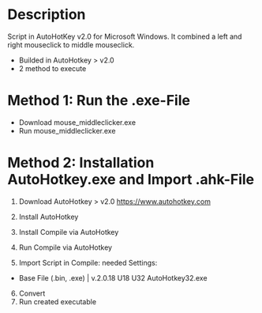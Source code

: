 # Description
Script in AutoHotKey v2.0 for Microsoft Windows. It combined a left and right mouseclick to middle mouseclick.

- Builded in AutoHotkey > v2.0
- 2 method to execute

# Method 1: Run the .exe-File
- Download mouse_middleclicker.exe
- Run mouse_middleclicker.exe

# Method 2: Installation AutoHotkey.exe and Import .ahk-File
1. Download AutoHotkey > v2.0
https://www.autohotkey.com

2. Install AutoHotkey
3. Install Compile via AutoHotkey
4. Run Compile via AutoHotkey
5. Import Script in Compile:
   needed Settings:
  - Base File (.bin, .exe) | v.2.0.18 U18 U32 AutoHotkey32.exe
6. Convert
7. Run created executable
